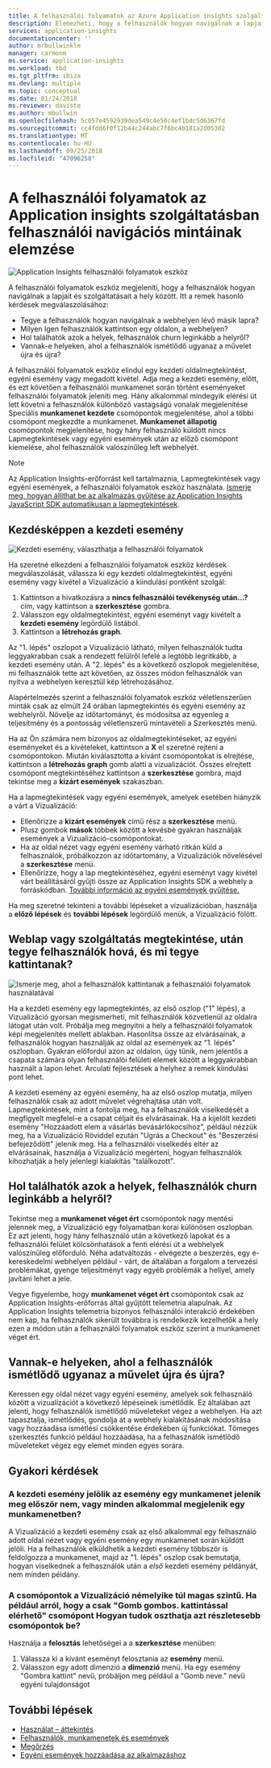 ```yaml
---
title: A felhasználói folyamatok az Azure Application insights szolgáltatásban felhasználói navigációs mintáinak elemzése |} A Microsoft docs
description: Elemezheti, hogy a felhasználók hogyan navigálnak a lapjait és szolgáltatásait a webalkalmazás között.
services: application-insights
documentationcenter: ''
author: mrbullwinkle
manager: carmonm
ms.service: application-insights
ms.workload: tbd
ms.tgt_pltfrm: ibiza
ms.devlang: multiple
ms.topic: conceptual
ms.date: 01/24/2018
ms.reviewer: daviste
ms.author: mbullwin
ms.openlocfilehash: 5c057e4592939dea549c4e50c4ef1bdc5d6367fd
ms.sourcegitcommit: cc4fdd6f0f12b44c244abc7f6bc4b181a2d05302
ms.translationtype: MT
ms.contentlocale: hu-HU
ms.lasthandoff: 09/25/2018
ms.locfileid: "47096258"
---
```

# <a name="analyze-user-navigation-patterns-with-user-flows-in-application-insights"></a>A felhasználói folyamatok az Application insights szolgáltatásban felhasználói navigációs mintáinak elemzése

![Application Insights felhasználói folyamatok eszköz](./media/app-insights-usage-flows/00001-flows.png)

A felhasználói folyamatok eszköz megjeleníti, hogy a felhasználók hogyan navigálnak a lapjait és szolgáltatásait a hely között. Itt a remek hasonló kérdések megválaszolásához:

* Tegye a felhasználók hogyan navigálnak a webhelyen lévő másik lapra?
* Milyen Igen felhasználók kattintson egy oldalon, a webhelyen?
* Hol találhatók azok a helyek, felhasználók churn leginkább a helyről?
* Vannak-e helyeken, ahol a felhasználók ismétlődő ugyanaz a művelet újra és újra?

A felhasználói folyamatok eszköz elindul egy kezdeti oldalmegtekintést, egyéni esemény vagy megadott kivétel. Adja meg a kezdeti esemény, előtt, és ezt követően a felhasználói munkamenet során történt eseményeket felhasználói folyamatok jeleníti meg. Hány alkalommal mindegyik elérési út lett követni a felhasználók különböző vastagságú vonalak megjelenítése Speciális **munkamenet kezdete** csomópontok megjelenítése, ahol a többi csomópont megkezdte a munkamenet. **Munkamenet állapotig** csomópontok megjelenítése, hogy hány felhasználó küldött nincs Lapmegtekintések vagy egyéni események után az előző csomópont kiemelése, ahol felhasználók valószínűleg left webhelyét.

> [!NOTE]
> Az Application Insights-erőforrást kell tartalmaznia, Lapmegtekintések vagy egyéni események, a felhasználói folyamatok eszköz használata. [Ismerje meg, hogyan állíthat be az alkalmazás gyűjtése az Application Insights JavaScript SDK automatikusan a lapmegtekintések](app-insights-javascript.md).
>
>

## <a name="start-by-choosing-an-initial-event"></a>Kezdésképpen a kezdeti esemény

![Kezdeti esemény, választhatja a felhasználói folyamatok](./media/app-insights-usage-flows/00002-flows-initial-event.png)

Ha szeretné elkezdeni a felhasználói folyamatok eszköz kérdések megválaszolását, válassza ki egy kezdeti oldalmegtekintést, egyéni esemény vagy kivétel a Vizualizáció a kiindulási pontként szolgál:

1. Kattintson a hivatkozásra a **nincs felhasználói tevékenység után...?**  cím, vagy kattintson a **szerkesztése** gombra.
2. Válasszon egy oldalmegtekintést, egyéni eseményt vagy kivételt a **kezdeti esemény** legördülő listából.
3. Kattintson a **létrehozás graph**.

Az "1. lépés" oszlopot a Vizualizáció látható, milyen felhasználók tudta leggyakrabban csak a rendezett felülről lefelé a legtöbb legritkább, a kezdeti esemény után. A "2. lépés" és a következő oszlopok megjelenítése, mi felhasználók tette azt követően, az összes módon felhasználók van nyitva a webhelyen keresztül kép létrehozásához.

Alapértelmezés szerint a felhasználói folyamatok eszköz véletlenszerűen minták csak az elmúlt 24 órában lapmegtekintés és egyéni esemény az webhelyről. Növelje az időtartományt, és módosítsa az egyenleg a teljesítmény és a pontosság véletlenszerű mintavételi a Szerkesztés menü.

Ha az Ön számára nem bizonyos az oldalmegtekintéseket, az egyéni eseményeket és a kivételeket, kattintson a **X** el szeretné rejteni a csomópontokon. Miután kiválasztotta a kívánt csomópontokat is elrejtése, kattintson a **létrehozás graph** gomb alatti a vizualizációt. Összes elrejtett csomópont megtekintéséhez kattintson a **szerkesztése** gombra, majd tekintse meg a **kizárt események** szakaszban.

Ha a lapmegtekintések vagy egyéni események, amelyek esetében hiányzik a várt a Vizualizáció:

* Ellenőrizze a **kizárt események** című rész a **szerkesztése** menü.
* Plusz gombok **mások** többek között a kevésbé gyakran használják események a Vizualizáció-csomópontokat.
* Ha az oldal nézet vagy egyéni esemény várható ritkán küld a felhasználók, próbálkozzon az időtartomány, a Vizualizációk növelésével a **szerkesztése** menü.
* Ellenőrizze, hogy a lap megtekintéséhez, egyéni eseményt vagy kivétel várt beállításáról gyűjti össze az Application Insights SDK a webhely a forráskódban. [További információ az egyéni események gyűjtése.](app-insights-api-custom-events-metrics.md)

Ha meg szeretné tekinteni a további lépéseket a vizualizációban, használja a **előző lépések** és **további lépések** legördülő menük, a Vizualizáció fölött.

## <a name="after-visiting-a-page-or-feature-where-do-users-go-and-what-do-they-click"></a>Weblap vagy szolgáltatás megtekintése, után tegye felhasználók hová, és mi tegye kattintanak?

![Ismerje meg, ahol a felhasználók kattintanak a felhasználói folyamatok használatával](./media/app-insights-usage-flows/00003-flows-one-step.png)

Ha a kezdeti esemény egy lapmegtekintés, az első oszlop ("1" lépés), a Vizualizáció gyorsan megismerheti, mit felhasználók közvetlenül az oldalra látogat után volt. Próbálja meg megnyitni a hely a felhasználói folyamatok képi megjelenítés mellett ablakban. Hasonlítsa össze az elvárásainak, a felhasználók hogyan használják az oldal az események az "1. lépés" oszlopban. Gyakran előfordul azon az oldalon, úgy tűnik, nem jelentős a csapata számára olyan felhasználói felületi elemek között a leggyakrabban használt a lapon lehet. Arculati fejlesztések a helyhez a remek kiindulási pont lehet.

A kezdeti esemény az egyéni esemény, ha az első oszlop mutatja, milyen felhasználók csak az adott művelet végrehajtása után volt. Lapmegtekintések, mint a fontolja meg, ha a felhasználók viselkedését a megfigyelt megfelel-e a csapat céljait és elvárásainak. Ha a kijelölt kezdeti esemény "Hozzáadott elem a vásárlás bevásárlókocsihoz", például nézzük meg, ha a Vizualizáció Röviddel ezután "Ugrás a Checkout" és "Beszerzési befejeződött" jelenik meg. Ha a felhasználói viselkedés eltér az elvárásainak, használja a Vizualizáció megérteni, hogyan felhasználók kihozhatják a hely jelenlegi kialakítás "találkozott".

## <a name="where-are-the-places-that-users-churn-most-from-your-site"></a>Hol találhatók azok a helyek, felhasználók churn leginkább a helyről?

Tekintse meg a **munkamenet véget ért** csomópontok nagy mentési jelennek meg, a Vizualizáció egy folyamatban korai különösen oszlopban. Ez azt jelenti, hogy hány felhasználó után a következő lapokat és a felhasználói felület kölcsönhatások a fenti elérési út a webhelyek valószínűleg előforduló. Néha adatváltozás - elvégezte a beszerzés, egy e-kereskedelmi webhelyen például - várt, de általában a forgalom a tervezési problémákat, gyenge teljesítményt vagy egyéb problémák a hellyel, amely javítani lehet a jele.

Vegye figyelembe, hogy **munkamenet véget ért** csomópontok csak az Application Insights-erőforrás által gyűjtött telemetria alapulnak. Az Application Insights telemetria bizonyos felhasználói interakció érdekében nem kap, ha felhasználók sikerült továbbra is rendelkezik kezelhetők a hely ezen a módon után a felhasználói folyamatok eszköz szerint a munkamenet véget ért.

## <a name="are-there-places-where-users-repeat-the-same-action-over-and-over"></a>Vannak-e helyeken, ahol a felhasználók ismétlődő ugyanaz a művelet újra és újra?

Keressen egy oldal nézet vagy egyéni esemény, amelyek sok felhasználó között a vizualizációt a következő lépéseinek ismétlődik. Ez általában azt jelenti, hogy felhasználók ismétlődő műveleteket végez a webhelyen. Ha azt tapasztalja, ismétlődés, gondolja át a webhely kialakításának módosítása vagy hozzáadása ismétlési csökkentése érdekében új funkciókat. Tömeges szerkesztés funkció például hozzáadása, ha a felhasználók ismétlődő műveleteket végez egy elemet minden egyes sorára.

## <a name="common-questions"></a>Gyakori kérdések

### <a name="does-the-initial-event-represent-the-first-time-the-event-appears-in-a-session-or-any-time-it-appears-in-a-session"></a>A kezdeti esemény jelölik az esemény egy munkamenet jelenik meg először nem, vagy minden alkalommal megjelenik egy munkamenetben?

A Vizualizáció a kezdeti esemény csak az első alkalommal egy felhasználó adott oldal nézet vagy egyéni esemény egy munkamenet során küldött jelöli. Ha a felhasználók elküldhetik a kezdeti esemény többször is feldolgozza a munkamenet, majd az "1. lépés" oszlop csak bemutatja, hogyan viselkednek a felhasználók után a *első* kezdeti esemény példányát, nem minden példány.

### <a name="some-of-the-nodes-in-my-visualization-are-too-high-level-for-example-a-node-that-just-says-button-clicked-how-can-i-break-it-down-into-more-detailed-nodes"></a>A csomópontok a Vizualizáció némelyike túl magas szintű. Ha például arról, hogy a csak "Gomb gombos. kattintással elérhető" csomópont Hogyan tudok oszthatja azt részletesebb csomópontok be?

Használja a **felosztás** lehetőségei a a **szerkesztése** menüben:

1. Válassza ki a kívánt eseményt felosztania az **esemény** menü.
2. Válasszon egy adott dimenzió a **dimenzió** menü. Ha egy esemény "Gombra kattint" nevű, próbáljon meg például a "Gomb neve." nevű egyéni tulajdonságot

## <a name="next-steps"></a>További lépések

* [Használat – áttekintés](app-insights-usage-overview.md)
* [Felhasználók, munkamenetek és események](app-insights-usage-segmentation.md)
* [Megőrzés](app-insights-usage-retention.md)
* [Egyéni események hozzáadása az alkalmazáshoz](app-insights-api-custom-events-metrics.md)